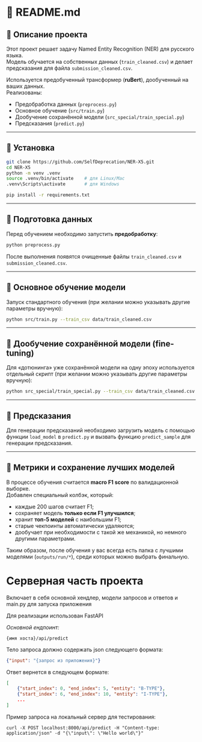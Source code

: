 # 📘 README.md

## 🔹 Описание проекта
Этот проект решает задачу Named Entity Recognition (NER) для русского языка.  
Модель обучается на собственных данных (`train_cleaned.csv`) и делает предсказания для файла `submission_cleaned.csv`.  

Используется предобученный трансформер (**ruBert**), дообученный на ваших данных.  
Реализованы:
- Предобработка данных (`preprocess.py`)  
- Основное обучение (`src/train.py`)  
- Дообучение сохранённой модели (`src_special/train_special.py`)  
- Предсказания (`predict.py`)  

---

## 🔹 Установка

```bash
git clone https://github.com/SelfDeprecation/NER-X5.git
cd NER-X5
python -m venv .venv
source .venv/bin/activate    # для Linux/Mac
.venv\Scripts\activate       # для Windows

pip install -r requirements.txt
```

---

## 🔹 Подготовка данных
Перед обучением необходимо запустить **предобработку**:  

```bash
python preprocess.py
```

После выполнения появятся очищенные файлы `train_cleaned.csv` и `submission_cleaned.csv`.  

---

## 🔹 Основное обучение модели

Запуск стандартного обучения (при желании можно указывать другие параметры вручную):

```bash
python src/train.py --train_csv data/train_cleaned.csv
```

---

## 🔹 Дообучение сохранённой модели (fine-tuning)

Для «дотюнинга» уже сохранённой модели на одну эпоху используется отдельный скрипт (при желании можно указывать другие параметры вручную):

```bash
python src_special/train_special.py --train_csv data/train_cleaned.csv
```

---

## 🔹 Предсказания

Для генерации предсказаний необходимо загрузить модель с помощью функции `load_model` в `predict.py` и вызвать функцию `predict_sample` для генерации предсказания.

---

## 🔹 Метрики и сохранение лучших моделей

В процессе обучения считается **macro F1 score** по валидационной выборке.  
Добавлен специальный колбэк, который:
- каждые 200 шагов считает F1;  
- сохраняет модель **только если F1 улучшился**;  
- хранит **топ-5 моделей** с наибольшим F1;  
- старые чекпоинты автоматически удаляются;
- дообучает при необходимости с такой же механикой, но немного другими параметрами.

Таким образом, после обучения у вас всегда есть папка с лучшими моделями (`outputs/run/*`), среди которых можно выбрать финальную.

# Серверная часть проекта

Включает в себя основной хендлер, модели запросов и ответов и main.py для запуска приложения

Для реализации использован FastAPI

*Основной ендпоинт:*
```
{имя хоста}/api/predict
```

Тело запроса должно содержать json следующего формата:
```json
{"input": "{запрос из приложения}"}
```

Ответ вернется в следующем формате:
```json
[
    {"start_index": 0, "end_index": 5, "entity": "B-TYPE"},
    {"start_index": 6, "end_index": 10, "entity": "I-TYPE"},
    ...
]
```

Пример запроса на локальный сервер для тестирования:
```
curl -X POST localhost:8000/api/predict -H "Content-type: application/json" -d "{\"input\": \"Hello world\"}"
```